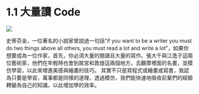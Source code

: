 # 1.1 大量讀 Code

![](../.gitbook/assets/coscup-versionpython-kai-yuan-ruan-ti-kao-gu-1.png)

史蒂芬金，一位著名的小說家曾說過一句話“if you want to be a writer you must do two things above all others, you must read a lot and write a lot”，如果你想要成為一位作家，首先，你必須大量的閱讀且大量的寫作。張大千與江逸子這兩位藝術家，他們在年輕時也會到故宮和敦煌這兩個地方，去觀摩裡面的名畫，並模仿學習，以此來增進美感與繪畫的技巧。
其實不只是寫程式或繪畫或寫書，我認為只要是學習，萬事都是同樣的道理，透過模仿，我們能快速地吸收前輩們的經驗轉變為自己的知識，以此增加學的效率。
